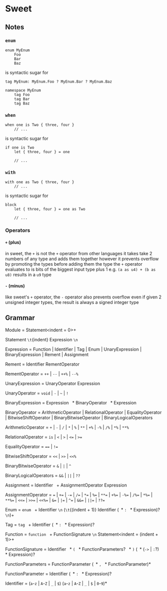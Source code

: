 # Sweet

## Notes

### `enum`

```sw
enum MyEnum
	Foo
	Bar
	Baz
```

is syntactic sugar for

```sw
tag MyEnum: MyEnum.Foo ? MyEnum.Bar ? MyEnum.Baz

namespace MyEnum
	tag Foo
	tag Bar
	tag Baz
```

### `when`

```sw
when one is Two { three, four }
	// ...
```

is syntactic sugar for

```sw
if one is Two
	let { three, four } = one

	// ...
```

### `with`

```sw
with one as Two { three, four }
	// ...
```

is syntactic sugar for

```sw
block
	let { three, four } = one as Two

	// ...
```

### Operators

#### `+` (plus)

in sweet, the `+` is not the `+` operator from other languages
it takes take 2 numbers of any type and adds them together
however it prevents overflow by promoting the types before adding them
the type the `+` operator evaluates to is bits of the biggest input type plus 1
e.g. `(a as u4) + (b as u8)` results in a `u9` type

#### `-` (minus)

like sweet's `+` operator, the `-` operator also prevents overflow
even if given 2 unsigned integer types, the result is always a signed integer type

## Grammar

Module = Statement\<indent = 0>+

Statement `\t`{indent} Expression `\n`

Expression = Function | Identifier | Tag | Enum | UnaryExpression | BinaryExpression | Rement | Assignment

Rement = Identifier RementOperator

RementOperator = `++` | `--` | `++%` | `--%`

UnaryExpression = UnaryOperator Expression

UnaryOperator = `void` | `-` | `~` | `!`

BinaryExpression = Expression ` `* BinaryOperator ` `* Expression

BinaryOperator = ArithmeticOperator | RelationalOperator | EqualityOperator | BitwiseShiftOperator |
	BinaryBitwiseOperator | BinaryLogicalOperators

ArithmeticOperator = `+` | `-` | `/` | `*` | `%` | `**` | `+%` | `-%` | `/%` | `*%` | `**%`

RelationalOperator = `is` | `<` | `>` | `<=` | `>=`

EqualityOperator = `==` | `!=`

BitwiseShiftOperator = `<<` | `>>` | `<<%`

BinaryBitwiseOperator = `&` | `|` | `^`

BinaryLogicalOperators = `&&` | `||` | `??`

Assignment = Identifier ` `+ AssignmentOperator Expression

AssignmentOperator = `=` | `+=` | `-=` | `/=` | `*=` | `%=` | `**=` | `+%=` | `-%=` | `/%=` | `*%=` | `**%=` | `<<=` |
	`>>=` | `<<%=` | `&=` | `|=` | `^=` | `&&=` | `||=` | `??=`

Enum = `enum` ` `+ Identifier `\n` (`\t`{(indent + 1)} Identifier (` `* `:` ` `* Expression)? `\n`)+

Tag = `tag` ` `+ Identifier (` `* `:` ` `* Expression)?

Function = `function` ` `+ FunctionSignature `\n` Statement\<indent = (indent + 1)>+

FunctionSignature = Identifier ` `* `(` ` `* FunctionParameters? ` `* `)` (` `* (`->` | `:`?) ` `* Expression)?

FunctionParameters = FunctionParameter (` `* `,` ` `* FunctionParameter)*

FunctionParameter = Identifier (` `* `:` ` `* Expression)?

Identifier = (`a`-`z` | `A`-`Z` | `_` | `$`) (`a`-`z` | `A`-`Z` | `_` | `$` | `0`-`9`)*

